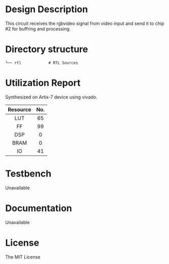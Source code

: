 # Design Description

This circuit receives the rgbvideo signal from video input and send it to chip #2 for buffring and processing.


# Directory structure

    └── rtl            # RTL Sources

# Utilization Report
Synthesized on Artix-7 device using vivado.

|Resource| No.|
|:---:|:---:|
|LUT|65|
|FF|99|
|DSP|0|
|BRAM|0|
|IO|41|

# Testbench
Unavailable

# Documentation
Unavailable

# License
The MIT License
